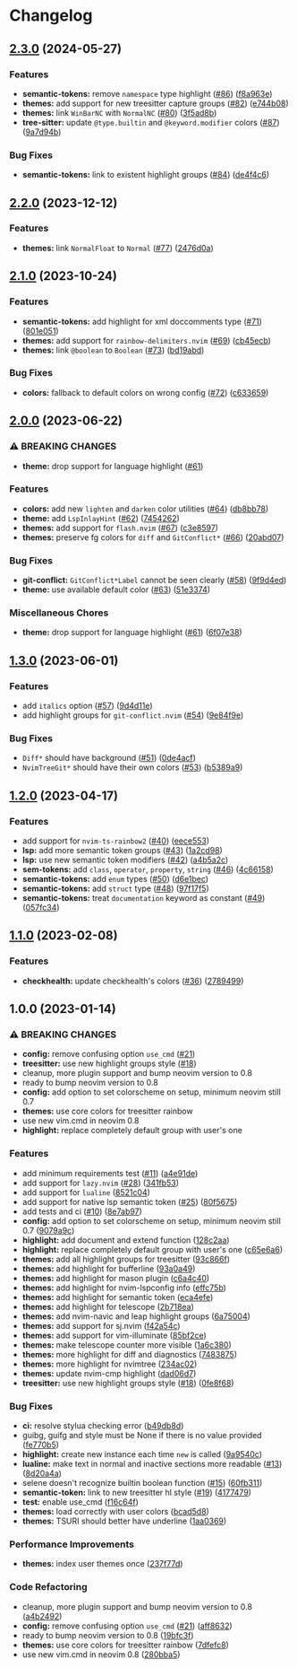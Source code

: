 # Changelog

## [2.3.0](https://github.com/cpea2506/one_monokai.nvim/compare/v2.2.0...v2.3.0) (2024-05-27)


### Features

* **semantic-tokens:** remove `namespace` type highlight ([#86](https://github.com/cpea2506/one_monokai.nvim/issues/86)) ([f8a963e](https://github.com/cpea2506/one_monokai.nvim/commit/f8a963ee30ac9b37c80c1c9b18cb32fcfbe8eace))
* **themes:** add support for new treesitter capture groups ([#82](https://github.com/cpea2506/one_monokai.nvim/issues/82)) ([e744b08](https://github.com/cpea2506/one_monokai.nvim/commit/e744b080ec91a6d458d5fff0a925510e7093dbec))
* **themes:** link `WinBarNC` with `NormalNC` ([#80](https://github.com/cpea2506/one_monokai.nvim/issues/80)) ([3f5ad8b](https://github.com/cpea2506/one_monokai.nvim/commit/3f5ad8b74bb54c8df924173eb05da86f7e99135e))
* **tree-sitter:** update `@type.builtin` and `@keyword.modifier` colors ([#87](https://github.com/cpea2506/one_monokai.nvim/issues/87)) ([9a7d94b](https://github.com/cpea2506/one_monokai.nvim/commit/9a7d94b8ff974b229aee86f1143881bbb8fd37e2))


### Bug Fixes

* **semantic-tokens:** link to existent highlight groups ([#84](https://github.com/cpea2506/one_monokai.nvim/issues/84)) ([de4f4c6](https://github.com/cpea2506/one_monokai.nvim/commit/de4f4c64d85ff319f2409001d3f28099b3408fc6))

## [2.2.0](https://github.com/cpea2506/one_monokai.nvim/compare/v2.1.0...v2.2.0) (2023-12-12)


### Features

* **themes:** link `NormalFloat` to `Normal` ([#77](https://github.com/cpea2506/one_monokai.nvim/issues/77)) ([2476d0a](https://github.com/cpea2506/one_monokai.nvim/commit/2476d0ada04cc5e3e38b3832243e6cf87ef8e598))

## [2.1.0](https://github.com/cpea2506/one_monokai.nvim/compare/v2.0.0...v2.1.0) (2023-10-24)

### Features

- **semantic-tokens:** add highlight for xml doccomments type ([#71](https://github.com/cpea2506/one_monokai.nvim/issues/71)) ([801e051](https://github.com/cpea2506/one_monokai.nvim/commit/801e0515d192b98017c4ec48fd4c1fbaac2e01eb))
- **themes:** add support for `rainbow-delimiters.nvim` ([#69](https://github.com/cpea2506/one_monokai.nvim/issues/69)) ([cb45ecb](https://github.com/cpea2506/one_monokai.nvim/commit/cb45ecb019be679e32373896bb42545818b6d884))
- **themes:** link `@boolean` to `Boolean` ([#73](https://github.com/cpea2506/one_monokai.nvim/issues/73)) ([bd19abd](https://github.com/cpea2506/one_monokai.nvim/commit/bd19abd6290807f21b8055efe7af917f7b67517b))

### Bug Fixes

- **colors:** fallback to default colors on wrong config ([#72](https://github.com/cpea2506/one_monokai.nvim/issues/72)) ([c633659](https://github.com/cpea2506/one_monokai.nvim/commit/c63365950a3f800f59ef553f706220fb2c8465ec))

## [2.0.0](https://github.com/cpea2506/one_monokai.nvim/compare/v1.3.0...v2.0.0) (2023-06-22)

### ⚠ BREAKING CHANGES

- **theme:** drop support for language highlight ([#61](https://github.com/cpea2506/one_monokai.nvim/issues/61))

### Features

- **colors:** add new `lighten` and `darken` color utilities ([#64](https://github.com/cpea2506/one_monokai.nvim/issues/64)) ([db8bb78](https://github.com/cpea2506/one_monokai.nvim/commit/db8bb78132aaee75bad14e1523186317aedeb532))
- **theme:** add `LspInlayHint` ([#62](https://github.com/cpea2506/one_monokai.nvim/issues/62)) ([7454262](https://github.com/cpea2506/one_monokai.nvim/commit/7454262adf083e1d3f2e89d9735072ef8bb66990))
- **themes:** add support for `flash.nvim` ([#67](https://github.com/cpea2506/one_monokai.nvim/issues/67)) ([c3e8597](https://github.com/cpea2506/one_monokai.nvim/commit/c3e8597543ceaca33d3cd14c07e2e694a1a1a269))
- **themes:** preserve fg colors for `diff` and `GitConflict*` ([#66](https://github.com/cpea2506/one_monokai.nvim/issues/66)) ([20abd07](https://github.com/cpea2506/one_monokai.nvim/commit/20abd077c2bf936af1d3260c7dce14ddafb6fcf1))

### Bug Fixes

- **git-conflict:** `GitConflict*Label` cannot be seen clearly ([#58](https://github.com/cpea2506/one_monokai.nvim/issues/58)) ([9f9d4ed](https://github.com/cpea2506/one_monokai.nvim/commit/9f9d4ed77ec2bbebb81093932c3f42b7916e3f01))
- **theme:** use available default color ([#63](https://github.com/cpea2506/one_monokai.nvim/issues/63)) ([51e3374](https://github.com/cpea2506/one_monokai.nvim/commit/51e3374a4d9018ec26865cbe5063649e67222857))

### Miscellaneous Chores

- **theme:** drop support for language highlight ([#61](https://github.com/cpea2506/one_monokai.nvim/issues/61)) ([6f07e38](https://github.com/cpea2506/one_monokai.nvim/commit/6f07e38e7ed2326411cfbc17546d7c741048d17a))

## [1.3.0](https://github.com/cpea2506/one_monokai.nvim/compare/v1.2.0...v1.3.0) (2023-06-01)

### Features

- add `italics` option ([#57](https://github.com/cpea2506/one_monokai.nvim/issues/57)) ([9d4d11e](https://github.com/cpea2506/one_monokai.nvim/commit/9d4d11ed833df56f2661f896c88e2c89b98dfac3))
- add highlight groups for `git-conflict.nvim` ([#54](https://github.com/cpea2506/one_monokai.nvim/issues/54)) ([9e84f9e](https://github.com/cpea2506/one_monokai.nvim/commit/9e84f9ed7d1fae2c1e81cd9227d74d250f9b04da))

### Bug Fixes

- `Diff*` should have background ([#51](https://github.com/cpea2506/one_monokai.nvim/issues/51)) ([0de4acf](https://github.com/cpea2506/one_monokai.nvim/commit/0de4acf888d63824a25aa1e9af3fec67b49f47d7))
- `NvimTreeGit*` should have their own colors ([#53](https://github.com/cpea2506/one_monokai.nvim/issues/53)) ([b5389a9](https://github.com/cpea2506/one_monokai.nvim/commit/b5389a9d03b4fdd77fdbe63f1b2f63f28a46b2fa))

## [1.2.0](https://github.com/cpea2506/one_monokai.nvim/compare/v1.1.0...v1.2.0) (2023-04-17)

### Features

- add support for `nvim-ts-rainbow2` ([#40](https://github.com/cpea2506/one_monokai.nvim/issues/40)) ([eece553](https://github.com/cpea2506/one_monokai.nvim/commit/eece55368da1fb35d85e26ed091aa42432d4273d))
- **lsp:** add more semantic token groups ([#43](https://github.com/cpea2506/one_monokai.nvim/issues/43)) ([1a2cd98](https://github.com/cpea2506/one_monokai.nvim/commit/1a2cd98c9766def65105444a4a9db08c8cce44b9))
- **lsp:** use new semantic token modifiers ([#42](https://github.com/cpea2506/one_monokai.nvim/issues/42)) ([a4b5a2c](https://github.com/cpea2506/one_monokai.nvim/commit/a4b5a2c31969b3f093dae6100ebbd0db047565f2))
- **sem-tokens:** add `class`, `operator`, `property`, `string` ([#46](https://github.com/cpea2506/one_monokai.nvim/issues/46)) ([4c66158](https://github.com/cpea2506/one_monokai.nvim/commit/4c66158b687c14d5eb500eebe3e55605471b1f00))
- **semantic-tokens:** add `enum` types ([#50](https://github.com/cpea2506/one_monokai.nvim/issues/50)) ([d6e1bec](https://github.com/cpea2506/one_monokai.nvim/commit/d6e1beca6de5dbcd07bae850734b819cef019930))
- **semantic-tokens:** add `struct` type ([#48](https://github.com/cpea2506/one_monokai.nvim/issues/48)) ([97f17f5](https://github.com/cpea2506/one_monokai.nvim/commit/97f17f5beff1734f13d043fe442d9192a5d64a36))
- **semantic-tokens:** treat `documentation` keyword as constant ([#49](https://github.com/cpea2506/one_monokai.nvim/issues/49)) ([057fc34](https://github.com/cpea2506/one_monokai.nvim/commit/057fc3488a3be1a978315c746ee2ed94592fef84))

## [1.1.0](https://github.com/cpea2506/one_monokai.nvim/compare/v1.0.0...v1.1.0) (2023-02-08)

### Features

- **checkhealth:** update checkhealth's colors ([#36](https://github.com/cpea2506/one_monokai.nvim/issues/36)) ([2789499](https://github.com/cpea2506/one_monokai.nvim/commit/27894999b25423ab341a6de5b5c445bce7e6d949))

## 1.0.0 (2023-01-14)

### ⚠ BREAKING CHANGES

- **config:** remove confusing option `use_cmd` ([#21](https://github.com/cpea2506/one_monokai.nvim/issues/21))
- **treesitter:** use new highlight groups style ([#18](https://github.com/cpea2506/one_monokai.nvim/issues/18))
- cleanup, more plugin support and bump neovim version to 0.8
- ready to bump neovim version to 0.8
- **config:** add option to set colorscheme on setup, minimum neovim still 0.7
- **themes:** use core colors for treesitter rainbow
- use new vim.cmd in neovim 0.8
- **highlight:** replace completely default group with user's one

### Features

- add minimum requirements test ([#11](https://github.com/cpea2506/one_monokai.nvim/issues/11)) ([a4e91de](https://github.com/cpea2506/one_monokai.nvim/commit/a4e91def9297ba726500d076f0aae14e75d205e0))
- add support for `lazy.nvim` ([#28](https://github.com/cpea2506/one_monokai.nvim/issues/28)) ([341fb53](https://github.com/cpea2506/one_monokai.nvim/commit/341fb53a81af61889a1417d3ebe6769764510e12))
- add support for `lualine` ([8521c04](https://github.com/cpea2506/one_monokai.nvim/commit/8521c04bb5ace89ce655320d88fa452240f1a6c9))
- add support for native lsp semantic token ([#25](https://github.com/cpea2506/one_monokai.nvim/issues/25)) ([80f5675](https://github.com/cpea2506/one_monokai.nvim/commit/80f5675b518befff0ecca4bc2be2087155e78314))
- add tests and ci ([#10](https://github.com/cpea2506/one_monokai.nvim/issues/10)) ([8e7ab97](https://github.com/cpea2506/one_monokai.nvim/commit/8e7ab97afa4169bf6146bf345938dd980618a970))
- **config:** add option to set colorscheme on setup, minimum neovim still 0.7 ([9079a9c](https://github.com/cpea2506/one_monokai.nvim/commit/9079a9c4eaf6229a2c93f1cf882bb725546ffc24))
- **highlight:** add document and extend function ([128c2aa](https://github.com/cpea2506/one_monokai.nvim/commit/128c2aa06804c2ec2a7bae377aa0002d6f681aa8))
- **highlight:** replace completely default group with user's one ([c65e6a6](https://github.com/cpea2506/one_monokai.nvim/commit/c65e6a6faf47f8d743f601a02e237d8f431f5998))
- **themes:** add all highlight groups for treesitter ([93c866f](https://github.com/cpea2506/one_monokai.nvim/commit/93c866fc21e20082e3bf9c9752189e7a55736450))
- **themes:** add highlight for bufferline ([93a0a49](https://github.com/cpea2506/one_monokai.nvim/commit/93a0a491e8ef6270d26260f842f742566b91c0f6))
- **themes:** add highlight for mason plugin ([c6a4c40](https://github.com/cpea2506/one_monokai.nvim/commit/c6a4c409b6154a9b5c0c9888c81d0daab3f0a7ad))
- **themes:** add highlight for nvim-lspconfig info ([effc75b](https://github.com/cpea2506/one_monokai.nvim/commit/effc75b63b415b8ca5bc328aba33eae279bb12f3))
- **themes:** add highlight for semantic token ([eca4efe](https://github.com/cpea2506/one_monokai.nvim/commit/eca4efef8af39472e1d3735b397ed1dee2c63b6e))
- **themes:** add highlight for telescope ([2b718ea](https://github.com/cpea2506/one_monokai.nvim/commit/2b718ea4014f57de2f7bd89eea7795c175accb32))
- **themes:** add nvim-navic and leap highlight groups ([6a75004](https://github.com/cpea2506/one_monokai.nvim/commit/6a7500458649eaaee372d532fe52179556db8723))
- **themes:** add support for sj.nvim ([f42a54c](https://github.com/cpea2506/one_monokai.nvim/commit/f42a54c74ed86c6967c968f5fff644de3a04cf83))
- **themes:** add support for vim-illuminate ([85bf2ce](https://github.com/cpea2506/one_monokai.nvim/commit/85bf2ce9bbfba9ed756b2c0ffa69462d0c0fc238))
- **themes:** make telescope counter more visible ([1a6c380](https://github.com/cpea2506/one_monokai.nvim/commit/1a6c38059e28e892198616e348c4391893303de4))
- **themes:** more highlight for diff and diagnostics ([7483875](https://github.com/cpea2506/one_monokai.nvim/commit/74838755bef0e4996e464db0ec088a1a99297021))
- **themes:** more highlight for nvimtree ([234ac02](https://github.com/cpea2506/one_monokai.nvim/commit/234ac02077cf08834eb0c505981cb1bdb7a2f933))
- **themes:** update nvim-cmp highlight ([dad06d7](https://github.com/cpea2506/one_monokai.nvim/commit/dad06d7fdbf2037bee703622e0fce734e7b74ee7))
- **treesitter:** use new highlight groups style ([#18](https://github.com/cpea2506/one_monokai.nvim/issues/18)) ([0fe8f68](https://github.com/cpea2506/one_monokai.nvim/commit/0fe8f68a757d24bbb54eb7a980af9e9c00c40ffd))

### Bug Fixes

- **ci:** resolve stylua checking error ([b49db8d](https://github.com/cpea2506/one_monokai.nvim/commit/b49db8d5b783f1dd2386ce0b1689be09152b750f))
- guibg, guifg and style must be None if there is no value provided ([fe770b5](https://github.com/cpea2506/one_monokai.nvim/commit/fe770b509fc8879021b0ff16a667bbb60a81b99a))
- **highlight:** create new instance each time `new` is called ([9a9540c](https://github.com/cpea2506/one_monokai.nvim/commit/9a9540c8047b60dc2e6440d367a9c468f5e84dcd))
- **lualine:** make text in normal and inactive sections more readable ([#13](https://github.com/cpea2506/one_monokai.nvim/issues/13)) ([8d20a4a](https://github.com/cpea2506/one_monokai.nvim/commit/8d20a4a617febed5f67fa155523c8ebb894f2cd4))
- selene doesn't recognize builtin boolean function ([#15](https://github.com/cpea2506/one_monokai.nvim/issues/15)) ([60fb311](https://github.com/cpea2506/one_monokai.nvim/commit/60fb3111595e64ebaea67c81d262f7386d4a6679))
- **semantic-token:** link to new treesitter hl style ([#19](https://github.com/cpea2506/one_monokai.nvim/issues/19)) ([4177479](https://github.com/cpea2506/one_monokai.nvim/commit/4177479dcac335c13c198e607c9ec0886bd61305))
- **test:** enable use_cmd ([f16c64f](https://github.com/cpea2506/one_monokai.nvim/commit/f16c64ffaa8bd9b498ec2645eb61474dbcafc357))
- **themes:** load correctly with user colors ([bcad5d8](https://github.com/cpea2506/one_monokai.nvim/commit/bcad5d814dfd9076c3b78da8ca1caf9bcafdae36))
- **themes:** TSURI should better have underline ([1aa0369](https://github.com/cpea2506/one_monokai.nvim/commit/1aa03691edfeea54f3a2b36a18dfd8db4008effe))

### Performance Improvements

- **themes:** index user themes once ([237f77d](https://github.com/cpea2506/one_monokai.nvim/commit/237f77de5ad1fc23ccd06a6a5e649329ef27872f))

### Code Refactoring

- cleanup, more plugin support and bump neovim version to 0.8 ([a4b2492](https://github.com/cpea2506/one_monokai.nvim/commit/a4b24921d35b50da769020598a0238bb199d891a))
- **config:** remove confusing option `use_cmd` ([#21](https://github.com/cpea2506/one_monokai.nvim/issues/21)) ([aff8632](https://github.com/cpea2506/one_monokai.nvim/commit/aff86323a923b3b80f1045a6f2c38b6ef0005c03))
- ready to bump neovim version to 0.8 ([19bfc3f](https://github.com/cpea2506/one_monokai.nvim/commit/19bfc3f7c109ae44f7ad24f7943c790bc4e8730e))
- **themes:** use core colors for treesitter rainbow ([7dfefc8](https://github.com/cpea2506/one_monokai.nvim/commit/7dfefc8f2ffa9512532d51dd31683f8e13c4af34))
- use new vim.cmd in neovim 0.8 ([280bba5](https://github.com/cpea2506/one_monokai.nvim/commit/280bba5984d23602aea0f4c2acd68fb62af26416))
